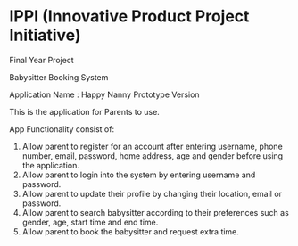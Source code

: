 # IPPI (Innovative Product Project Initiative)
Final Year Project

Babysitter Booking System

Application Name : Happy Nanny
Prototype Version

This is the application for Parents to use.

App Functionality consist of:

1) Allow parent to register for an account after entering username, phone number, email, password, home address, age and gender before using the application.
2) Allow parent to login into the system by entering username and password.
3) Allow parent to update their profile by changing their location, email or password.
4) Allow parent to search babysitter according to their preferences such as gender, age, start time and end time.
5) Allow parent to book the babysitter and request extra time.
